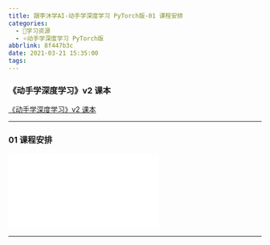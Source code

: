 ```yaml
---
title: 跟李沐学AI-动手学深度学习 PyTorch版-01 课程安排
categories:
  - 🌙学习资源
  - ⭐动手学深度学习 PyTorch版
abbrlink: 8f447b3c
date: 2021-03-21 15:35:00
tags:
---
```


### 《动手学深度学习》v2 课本

[《动手学深度学习》v2 课本](http://zh.d2l.ai/)

***

### 01 课程安排

<iframe src="//player.bilibili.com/player.html?aid=714717789&bvid=BV1oX4y137bC&cid=313097645&page=1" scrolling="no" border="0" frameborder="no" framespacing="0" allowfullscreen="true"> </iframe>

<!--more-->

***
